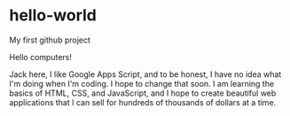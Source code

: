 # hello-world
My first github project

Hello computers!

Jack here, I like Google Apps Script, and to be honest, I have no idea what I'm doing when I'm coding.
I hope to change that soon. I am learning the basics of HTML, CSS, and JavaScript, and I hope to create
beautiful web applications that I can sell for hundreds of thousands of dollars at a time.
